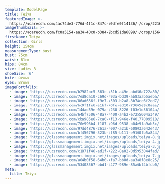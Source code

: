 ```yaml
---
template: ModelPage
title: Teiya
featuredImage: >-
  https://ucarecdn.com/4ac74de3-776d-4f1c-847c-e0dfe0f14136/-/crop/2216x1310/0,0/-/preview/
imageThumbnail: >-
  https://ucarecdn.com/fc0a5154-aa34-40c0-b384-9bcd51da6899/-/crop/1564x1861/0,0/-/preview/
firstName: Teiya
collection: Girls
height: 158cm
measurementType: bust
bust: 75cm
waist: 61cm
hips: 84cm
size: Ladies 8
shoeSize: '6'
hair: Brown
eyes: Brown
imagePortfolio:
  - image: 'https://ucarecdn.com/b2982bc5-363c-451b-a49e-abd56a722a80/'
  - image: 'https://ucarecdn.com/7ed8da10-c69d-493a-bd39-ab83aab5aeba/'
  - image: 'https://ucarecdn.com/06ad636f-f9e7-4503-b2a8-8b78cc6f2ed7/'
  - image: 'https://ucarecdn.com/bc0f1fe6-e1bf-48fe-ad10-73665e9c8aae/'
  - image: 'https://ucarecdn.com/14dad59e-079a-4230-8226-f03e1d36104a/'
  - image: 'https://ucarecdn.com/64bf7506-48a7-4400-a4b2-e7255604a349/'
  - image: 'https://ucarecdn.com/cba985e6-7ca0-4f13-946e-f40177009518/'
  - image: 'https://ucarecdn.com/70e996b4-f187-496d-9538-b04e9fa9ab5c/'
  - image: 'https://ucarecdn.com/97dd4876-261a-4007-a21b-60803a642e43/'
  - image: 'https://ucarecdn.com/bf456796-323b-4f85-b111-e9100fb5a844/'
  - image: 'https://glassmanagement.imgix.net/images/uploads/teiya-8.jpg'
  - image: 'https://glassmanagement.imgix.net/images/uploads/teiya-4.jpg'
  - image: 'https://glassmanagement.imgix.net/images/uploads/teiya-3.jpg'
  - image: 'https://ucarecdn.com/c1871f46-ad1f-4222-8a02-0d5953044fad/'
  - image: 'https://glassmanagement.imgix.net/images/uploads/teiya-7.jpg'
  - image: 'https://ucarecdn.com/a04b0f58-64b0-4fa7-bb0d-aa3a8f8e8c25/'
  - image: 'https://ucarecdn.com/53408567-bbd1-4477-989e-85a6bf4bfcb0/'
meta:
  title: Teiya
---
```


